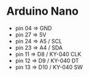 # Arduino Nano

* pin 04 => GND
* pin 27 => 5V
* pin 24 => A5 / SCL
* pin 23 => A4 / SDA
* pin 11 => D8 / KY-040 CLK
* pin 12 => D9 / KY-040 DT
* pin 13 => D10 / KY-040 SW
